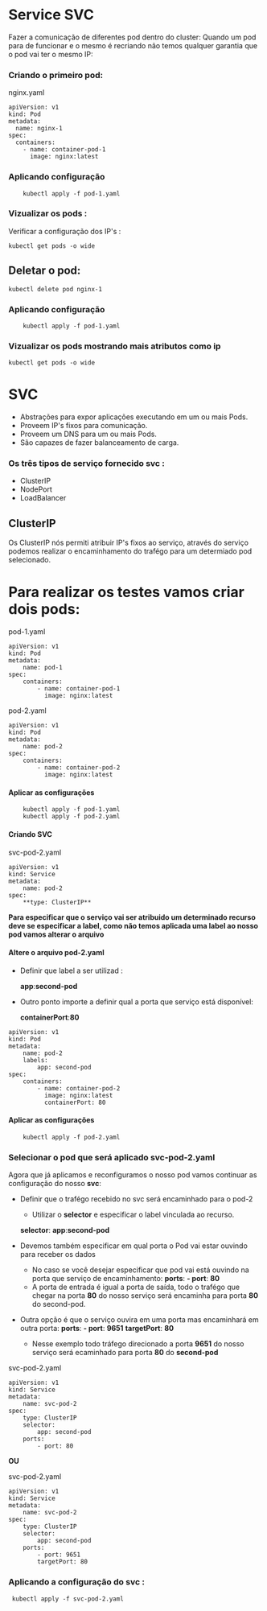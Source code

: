 # Service SVC

Fazer a comunicação de diferentes pod dentro do cluster:
Quando um pod para de funcionar e o mesmo é recriando não temos qualquer
garantia que o pod vai ter o mesmo IP:

### Criando o primeiro pod:

nginx.yaml

```
apiVersion: v1
kind: Pod
metadata: 
  name: nginx-1
spec:
  containers:
    - name: container-pod-1
      image: nginx:latest
```


### Aplicando configuração 

```
    kubectl apply -f pod-1.yaml

```

### Vizualizar os pods :

Verificar a configuração dos IP's :

```
kubectl get pods -o wide

```

## Deletar o pod:

```
kubectl delete pod nginx-1

```

### Aplicando configuração 

```
    kubectl apply -f pod-1.yaml

```

### Vizualizar os pods mostrando mais atributos como ip

```
kubectl get pods -o wide

```

# SVC

- Abstrações para expor aplicações executando em um ou mais Pods.
- Proveem IP's fixos para comunicação.   
- Proveem um DNS para um ou mais Pods.
- São capazes de fazer balanceamento de carga.

### Os três tipos de serviço fornecido svc :

- ClusterIP 
- NodePort
- LoadBalancer 

## ClusterIP

Os ClusterIP nós permiti atribuir IP's fixos ao serviço, através do 
serviço podemos realizar o encaminhamento do trafégo para um determiado pod
selecionado. 

# Para realizar os testes vamos criar dois pods:

pod-1.yaml

```
apiVersion: v1
kind: Pod
metadata: 
    name: pod-1
spec:
    containers:
        - name: container-pod-1
          image: nginx:latest    
```

pod-2.yaml

```
apiVersion: v1
kind: Pod
metadata: 
    name: pod-2
spec:
    containers:
        - name: container-pod-2
          image: nginx:latest    
```

#### Aplicar as configurações 


```
    kubectl apply -f pod-1.yaml
    kubectl apply -f pod-2.yaml

```

#### Criando SVC


svc-pod-2.yaml

```
apiVersion: v1
kind: Service
metadata: 
    name: pod-2
spec:
    **type: ClusterIP**   
```

**Para especificar que o serviço vai ser atribuido um determinado recurso
deve se especificar a label, como não temos aplicada uma label
ao nosso pod vamos alterar o arquivo**


#### Altere o arquivo **pod-2.yaml**

- Definir que label a ser utilizad :

    **app**:**second-pod**

- Outro ponto importe a definir qual a porta que serviço está disponível:

    **containerPort**:**80**

```
apiVersion: v1
kind: Pod
metadata: 
    name: pod-2
    labels:
        app: second-pod
spec:
    containers:
        - name: container-pod-2
          image: nginx:latest
          containerPort: 80    
```

#### Aplicar as configurações 


```
    kubectl apply -f pod-2.yaml

```

### Selecionar o pod que será aplicado **svc-pod-2.yaml**

Agora que já aplicamos e reconfiguramos o nosso pod vamos continuar
as configuração do nosso **svc**:

- Definir que o trafégo recebido no svc será encaminhado para o pod-2
    - Utilizar o **selector** e especificar o label vinculada ao recurso.

    **selector**:
        **app**:**second-pod**

- Devemos também especificar em qual porta o Pod vai estar ouvindo para receber os dados
    - No caso se você desejar  especificar que pod vai está ouvindo na porta que serviço
    de encaminhamento:
    **ports**:
        **- port**: **80** 
    - A porta de entrada é igual a porta de saída, todo o trafégo que 
    chegar na porta **80** do nosso serviço será encaminha para porta **80** do second-pod.

- Outra opção é que o serviço ouvira em uma porta mas encaminhará em outra porta:
    **ports**:
        **- port**: **9651**
        **targetPort**: **80** 
    - Nesse exemplo todo tráfego direcionado a porta **9651** do nosso serviço será ecaminhado 
    para porta **80** do **second-pod**

svc-pod-2.yaml
```
apiVersion: v1
kind: Service
metadata: 
    name: svc-pod-2
spec:
    type: ClusterIP
    selector:
        app: second-pod
    ports:
        - port: 80
```
**OU**

svc-pod-2.yaml
```
apiVersion: v1
kind: Service
metadata: 
    name: svc-pod-2
spec:
    type: ClusterIP
    selector:
        app: second-pod
    ports:
        - port: 9651
        targetPort: 80
```

### Aplicando a configuração do svc :

``` 
 kubectl apply -f svc-pod-2.yaml
 
```

